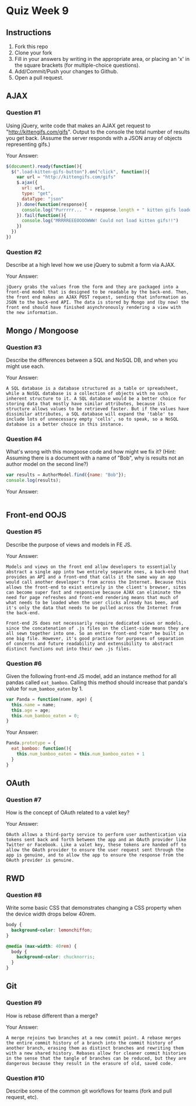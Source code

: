 # Quiz Week 9

## Instructions

1. Fork this repo
2. Clone your fork
3. Fill in your answers by writing in the appropriate area, or placing an 'x' in
the square brackets (for multiple-choice questions).
4. Add/Commit/Push your changes to Github.
5. Open a pull request.

## AJAX

### Question #1

Using jQuery, write code that makes an AJAX get request to "http://kittengifs.com/gifs". Output to the console the total number of results you get back. (Assume the server responds with a JSON array of objects representing gifs.)

Your Answer:
```js
$(document).ready(function(){
  $(".load-kitten-gifs-button").on("click", function(){
    var url = "http://kittengifs.com/gifs"
    $.ajax({
      url: url,
      type: "get",
      dataType: "json"
    }).done(function(response){
      console.log("Purrrrr... " + response.length + " kitten gifs loaded.")
    }).fail(function(){
      console.log("MRRRREEEOOOOWWW! Could not load kitten gifs!!")
    })
  })
})
```

### Question #2

Describe at a high level how we use jQuery to submit a form via AJAX.

Your Answer:
```text
jQuery grabs the values from the form and they are packaged into a front-end model that is designed to be readable by the back-end. Then, the front end makes an AJAX POST request, sending that information as JSON to the back-end API. The data is stored by Mongo and (by now) the front end should have finished asynchronously rendering a view with the new information.
```


## Mongo / Mongoose

### Question #3

Describe the differences between a SQL and NoSQL DB, and when you might use each.

Your Answer:
```text
A SQL database is a database structured as a table or spreadsheet, while a NoSQL database is a collection of objects with no such inherent structure to it. A SQL database would be a better choice for storing data that mostly have similar attributes, because its structure allows values to be retrieved faster. But if the values have dissimilar attributes, a SQL database will expand the 'table' to include lots of unnecessary empty 'cells', so to speak, so a NoSQL database is a better choice in this instance.
```


### Question #4

What's wrong with this mongoose code and how might we fix it?
(Hint: Assuming there is a document with a name of "Bob", why is results not an author model on the second line?)

```js
var results = AuthorModel.find({name: "Bob"});
console.log(results);
```

Your Answer:
```text

```

## Front-end OOJS

### Question #5

Describe the purpose of views and models in FE JS.

Your Answer:
```text
Models and views on the front end allow developers to essentially abstract a single app into two entirely separate ones, a back-end that provides an API and a front-end that calls it the same way an app would call another developer's from across the Internet. Because this allows the front-end to exist entirely in the client's browser, sites can become super fast and responsive because AJAX can eliminate the need for page refreshes and front-end rendering means that much of what needs to be loaded when the user clicks already has been, and it's only the data that needs to be pulled across the Internet from the back-end.

Front-end JS does not necessarily require dedicated views or models, since the concatenation of .js files on the client-side means they are all sewn together into one. So an entire front-end *can* be built in one big file. However, it's good practice for purposes of separation of concerns and future readability and extensibility to abstract distinct functions out into their own .js files.
```

### Question #6

Given the following front-end JS model, add an instance method for all pandas called `eat_bamboo`. Calling this method should increase that panda's value for `num_bamboo_eaten` by 1.

```js
var Panda = function(name, age) {
  this.name = name;
  this.age = age;
  this.num_bamboo_eaten = 0;
}
```

Your Answer:
```js
Panda.prototype = {
  eat_bamboo: function(){
    this.num_bamboo_eaten = this.num_bamboo_eaten + 1
  }
}
```


## OAuth

### Question #7

How is the concept of OAuth related to a valet key?

Your Answer:
```text
OAuth allows a third-party service to perform user authentication via tokens sent back and forth between the app and an OAuth provider like Twitter or Facebook. Like a valet key, these tokens are handed off to allow the OAuth provider to ensure the user request sent through the app is genuine, and to allow the app to ensure the response from the OAuth provider is genuine.
```


## RWD

### Question #8

Write some basic CSS that demonstrates changing a CSS property when the device width drops below 40rem.

```css
body {
  background-color: lemonchiffon;
}

@media (max-width: 40rem) {
  body {
    background-color: chucknorris;
  }
}
```

## Git

### Question #9

How is rebase different than a merge?

Your Answer:
```text
A merge rejoins two branches at a new commit point. A rebase merges the entire commit history of a branch into the commit history of another branch, erasing them as distinct branches and rewriting them with a new shared history. Rebases allow for cleaner commit histories in the sense that the tangle of branches can be reduced, but they are dangerous because they result in the erasure of old, saved code.
```

### Question #10

Describe some of the common git workflows for teams (fork and pull request, etc).

```text

```
